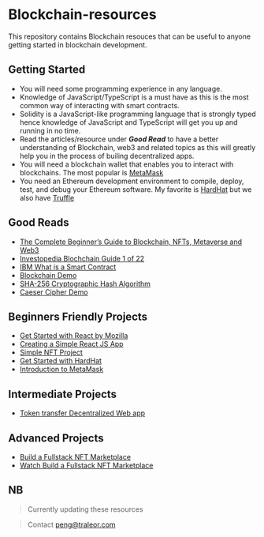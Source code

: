 # Blockchain-resources
This repository contains Blockchain resouces that can be useful to anyone getting started in blockchain development.

## Getting Started
- You will need some programming experience in any language.
- Knowledge of JavaScript/TypeScript is a must have as this is the most common way of interacting with smart contracts.
- Solidity is a JavaScript-like programming language that is strongly typed hence knowledge of JavaScript and TypeScript will get you up and running in no time.
- Read the articles/resource under ***Good Read*** to have a better understanding of Blockchain, web3 and related topics as this will greatly help you in the process of builing decentralized apps.
- You will need a blockchain wallet that enables you to interact with blockchains. The most popular is [MetaMask](https://metamask.io/)
- You need an Ethereum development environment to compile, deploy, test, and debug your Ethereum software. My favorite is [HardHat](https://hardhat.org) but we also have [Truffle](https://trufflesuite.com/)


## Good Reads
- [The Complete Beginner’s Guide to Blockchain, NFTs, Metaverse and Web3](https://blog.traleor.com/complete-blockchain-beginners-guide)
- [Investopedia Blochchain Guide 1 of 22](https://www.investopedia.com/terms/b/blockchain.asp)
- [IBM What is a Smart Contract](https://www.ibm.com/topics/smart-contracts)
- [Blockchain Demo](https://guggero.github.io/blockchain-demo/#!/block)
- [SHA-256 Cryptographic Hash Algorithm](https://www.movable-type.co.uk/scripts/sha256.html)
- [Caeser Cipher Demo](https://csis.gmu.edu/albanese/labs/caesar_cypher.php)


## Beginners Friendly Projects
- [Get Started with React by Mozilla](https://developer.mozilla.org/en-US/docs/Learn/Tools_and_testing/Client-side_JavaScript_frameworks/React_getting_started)
- [Creating a Simple React JS App](https://betterprogramming.pub/creating-a-simple-app-with-react-js-f6aa88998952)
- [Simple NFT Project](https://github.com/ProjectOpenSea/nft-tutorial)
- [Get Started with HardHat](https://hardhat.org/getting-started/)
- [Introduction to MetaMask](https://docs.metamask.io/guide/#why-metamask)


## Intermediate Projects
- [Token transfer Decentralized Web app](https://github.com/itzomen/decentapp)

## Advanced Projects
- [Build a Fullstack NFT Marketplace](https://dev.to/edge-and-node/building-scalable-full-stack-apps-on-ethereum-with-polygon-2cfb)
- [Watch Build a Fullstack NFT Marketplace](https://www.youtube.com/watch?v=GKJBEEXUha0)



## NB
> Currently updating these resources

> Contact peng@traleor.com

